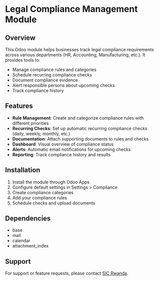 # Legal Compliance Management Module

## Overview
This Odoo module helps businesses track legal compliance requirements across various departments (HR, Accounting, Manufacturing, etc.). It provides tools to:
- Manage compliance rules and categories
- Schedule recurring compliance checks
- Document compliance evidence
- Alert responsible persons about upcoming checks
- Track compliance history

## Features
- **Rule Management**: Create and categorize compliance rules with different priorities
- **Recurring Checks**: Set up automatic recurring compliance checks (daily, weekly, monthly, etc.)
- **Documentation**: Attach supporting documents to rules and checks
- **Dashboard**: Visual overview of compliance status
- **Alerts**: Automatic email notifications for upcoming checks
- **Reporting**: Track compliance history and results

## Installation
1. Install the module through Odoo Apps
2. Configure default settings in Settings > Compliance
3. Create compliance categories
4. Add your compliance rules
5. Schedule checks and upload documents

## Dependencies
- base
- mail
- calendar
- attachment_index

## Support
For support or feature requests, please contact [SIC Rwanda](https://www.sicrwanda.com/).